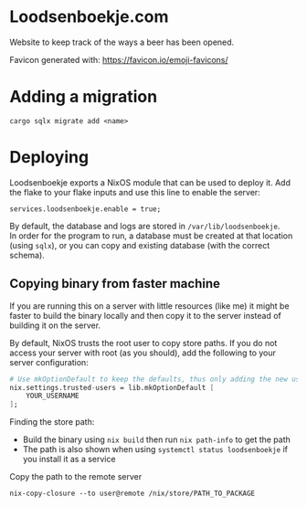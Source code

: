 # Loodsenboekje.com

Website to keep track of the ways a beer has been opened.

Favicon generated with: https://favicon.io/emoji-favicons/

# Adding a migration
```
cargo sqlx migrate add <name>
```

# Deploying

Loodsenboekje exports a NixOS module that can be used to deploy it.
Add the flake to your flake inputs and use this line to enable the server:

```
services.loodsenboekje.enable = true;
```

By default, the database and logs are stored in `/var/lib/loodsenboekje`.  
In order for the program to run, a database must be created at that location (using `sqlx`),
or you can copy and existing database (with the correct schema).

## Copying binary from faster machine

If you are running this on a server with little resources (like me) it might be faster to
build the binary locally and then copy it to the server instead of building it on the server.

By default, NixOS trusts the root user to copy store paths.
If you do not access your server with root (as you should), add the following to your server configuration:
```nix
# Use mkOptionDefault to keep the defaults, thus only adding the new user
nix.settings.trusted-users = lib.mkOptionDefault [
    YOUR_USERNAME
];
```

Finding the store path:

- Build the binary using `nix build` then run `nix path-info` to get the path
- The path is also shown when using `systemctl status loodsenboekje` if you install it as a service

Copy the path to the remote server
```
nix-copy-closure --to user@remote /nix/store/PATH_TO_PACKAGE
```


